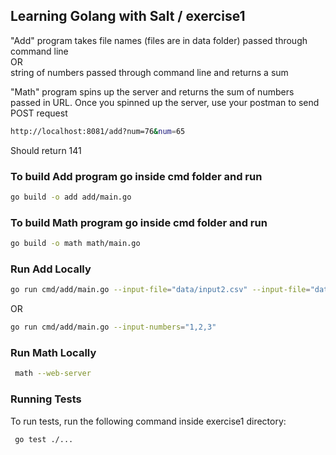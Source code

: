 
## Learning Golang with Salt / exercise1

"Add" program takes file names (files are in data folder) passed through command line<br> 
OR <br>
string of numbers passed through command line and returns a sum


"Math" program spins up the server and returns the sum of numbers passed in URL.
Once you spinned up the server, use your postman to send POST request
```bash
http://localhost:8081/add?num=76&num=65
```
Should return 141

### To build Add program go inside cmd folder and run
```bash
go build -o add add/main.go 
```

### To build Math program go inside cmd folder and run
```bash
go build -o math math/main.go 
```

### Run Add Locally

```bash
go run cmd/add/main.go --input-file="data/input2.csv" --input-file="data/input1.txt"
```
OR
```bash
go run cmd/add/main.go --input-numbers="1,2,3" 
```

### Run Math Locally
```bash
 math --web-server
```

### Running Tests
To run tests, run the following command inside exercise1 directory:

```bash
 go test ./...
```


